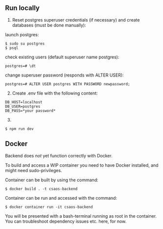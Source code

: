 ## Run locally

1. Reset postgres superuser credentials (if necessary) and create databases (must be done manually):

launch postgres:

```
$ sudo su postgres
$ psql
```

check existing users (default superuser name postgres):

```
postgres=# \dt
```

change superuser password (responds with ALTER USER):

```
postgres=# ALTER USER postgres WITH PASSWORD newpassword;
```

2. Create .env file with the following content:

```
DB_HOST=localhost
DB_USER=postgres
DB_PASS=*your password*
```

3.
```
$ npm run dev
```

## Docker

Backend does *not* yet function correctly with Docker.

To build and access a WIP container you need to have Docker installed, and might need sudo-privileges.

Container can be built by using the command:
```
$ docker build . -t csaos-backend
```
Container can be run and accessed with the command:
```
$ docker container run -it csaos-backend
```
You will be presented with a bash-terminal running as root in the container. You can troubleshoot dependency issues etc. here, for now.
